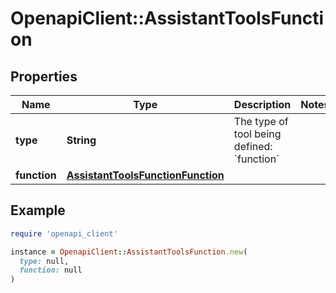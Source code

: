 # OpenapiClient::AssistantToolsFunction

## Properties

| Name | Type | Description | Notes |
| ---- | ---- | ----------- | ----- |
| **type** | **String** | The type of tool being defined: &#x60;function&#x60; |  |
| **function** | [**AssistantToolsFunctionFunction**](AssistantToolsFunctionFunction.md) |  |  |

## Example

```ruby
require 'openapi_client'

instance = OpenapiClient::AssistantToolsFunction.new(
  type: null,
  function: null
)
```

